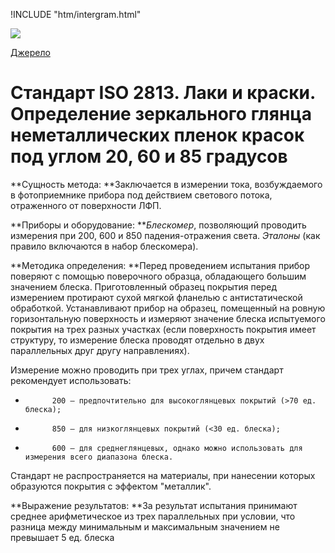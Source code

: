 
!INCLUDE "htm/intergram.html"

![](https://chart.googleapis.com/chart?chs=180x180&amp;cht=qr&amp;chl=https://pp.vokov.tk/%D0%B2%D0%B8%D0%B1%D1%96%D1%80_%D1%84%D0%B0%D1%80%D0%B1%D0%B8.html) 

[Джерело](http://vseokraskah.net/standart-iso-2813 "Permalink to Стандарт ISO 2813. Лаки и краски. Определение зеркального глянца неметаллических пленок красок под углом 20, 60 и 85 градусов")

# Стандарт ISO 2813. Лаки и краски. Определение зеркального глянца неметаллических пленок красок под углом 20, 60 и 85 градусов

**Сущность метода: **Заключается в измерении тока, возбуждаемого в фотоприемнике прибора под действием светового потока, отраженного от поверхности ЛФП.

**Приборы и оборудование: **_Блескомер_, позволяющий проводить измерения при 200, 600 и 850 падения-отражения света. _Эталоны_ (как правило включаются в набор блескомера).

**Методика определения: **Перед проведением испытания прибор поверяют с помощью поверочного образца, обладающего большим значением блеска. Приготовленный образец покрытия перед измерением протирают сухой мягкой фланелью с антистатической обработкой. Устанавливают прибор на образец, помещенный на ровную горизонтальную поверхность и измеряют значение блеска испытуемого покрытия на трех разных участках (если поверхность покрытия имеет структуру, то измерение блеска проводят отдельно в двух параллельных друг другу направлениях).

Измерение можно проводить при трех углах, причем стандарт рекомендует использовать:

-           200 – предпочтительно для высокоглянцевых покрытий (>70 ед. блеска);

-           850 – для низкоглянцевых покрытий (<30 ед. блеска);

-           600 – для среднеглянцевых, однако можно использовать для измерения всего диапазона блеска.

Стандарт не распространяется на материалы, при нанесении которых образуются покрытия с эффектом "металлик".

**Выражение результатов: **За результат испытания принимают среднее арифметическое из трех параллельных при условии, что разница между минимальным и максимальным значением не превышает 5 ед. блеска

  